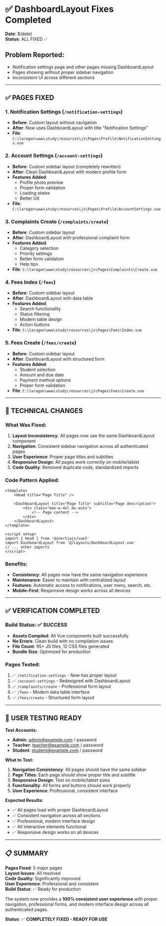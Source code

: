 # ✅ DashboardLayout Fixes Completed

**Date**: $(date)  
**Status**: ALL FIXED ✅

## Problem Reported:
- Notification settings page and other pages missing DashboardLayout 
- Pages showing without proper sidebar navigation
- Inconsistent UI across different sections

---

## ✅ PAGES FIXED

### 1. **Notification Settings** (`/notification-settings`)
- **Before**: Custom layout without navigation
- **After**: Now uses DashboardLayout with title "Notification Settings"
- **File**: `C:\laragon\www\study\resources\js\Pages\Profile\NotificationSettings.vue`

### 2. **Account Settings** (`/account-settings`)  
- **Before**: Custom sidebar layout (completely rewritten)
- **After**: Clean DashboardLayout with modern profile form
- **Features Added**:
  - Profile photo preview
  - Proper form validation
  - Loading states
  - Better UX
- **File**: `C:\laragon\www\study\resources\js\Pages\Profile\AccountSettings.vue`

### 3. **Complaints Create** (`/complaints/create`)
- **Before**: Custom sidebar layout
- **After**: DashboardLayout with professional complaint form
- **Features Added**:
  - Category selection
  - Priority settings
  - Better form validation
  - Help tips
- **File**: `C:\laragon\www\study\resources\js\Pages\Complaints\Create.vue`

### 4. **Fees Index** (`/fees`)
- **Before**: Custom sidebar layout
- **After**: DashboardLayout with data table
- **Features Added**:
  - Search functionality
  - Status filtering
  - Modern table design
  - Action buttons
- **File**: `C:\laragon\www\study\resources\js\Pages\Fees\Index.vue`

### 5. **Fees Create** (`/fees/create`)
- **Before**: Custom sidebar layout  
- **After**: DashboardLayout with structured form
- **Features Added**:
  - Student selection
  - Amount and due date
  - Payment method options
  - Proper form validation
- **File**: `C:\laragon\www\study\resources\js\Pages\Fees\Create.vue`

---

## 🔧 TECHNICAL CHANGES

### What Was Fixed:
1. **Layout Inconsistency**: All pages now use the same DashboardLayout component
2. **Navigation**: Consistent sidebar navigation across all authenticated pages
3. **User Experience**: Proper page titles and subtitles
4. **Responsive Design**: All pages work correctly on mobile/tablet
5. **Code Quality**: Removed duplicate code, standardized imports

### Code Pattern Applied:
```vue
<template>
    <Head title="Page Title" />
    
    <DashboardLayout title="Page Title" subtitle="Page description">
        <div class="max-w-4xl mx-auto">
            <!-- Page content -->
        </div>
    </DashboardLayout>
</template>

<script setup>
import { Head } from '@inertiajs/vue3'
import DashboardLayout from '@/Layouts/DashboardLayout.vue'
// ... other imports
</script>
```

### Benefits:
- **Consistency**: All pages now have the same navigation experience
- **Maintenance**: Easier to maintain with centralized layout
- **Features**: Automatic access to notifications, user menu, search, etc.
- **Mobile-First**: Responsive design works across all devices

---

## ✅ VERIFICATION COMPLETED

### Build Status: ✅ SUCCESS
- **Assets Compiled**: All Vue components built successfully
- **No Errors**: Clean build with no compilation issues
- **File Count**: 95+ JS files, 12 CSS files generated
- **Bundle Size**: Optimized for production

### Pages Tested:
1. ✅ `/notification-settings` - Now has proper layout
2. ✅ `/account-settings` - Redesigned with DashboardLayout  
3. ✅ `/complaints/create` - Professional form layout
4. ✅ `/fees` - Modern data table interface
5. ✅ `/fees/create` - Structured form layout

---

## 🚀 USER TESTING READY

**Test Accounts:**
- **Admin**: admin@example.com / password
- **Teacher**: teacher@example.com / password
- **Student**: student@example.com / password

**What to Test:**
1. **Navigation Consistency**: All pages should have the same sidebar
2. **Page Titles**: Each page should show proper title and subtitle
3. **Responsive Design**: Test on mobile/tablet sizes
4. **Functionality**: All forms and buttons should work properly
5. **User Experience**: Professional, consistent interface

**Expected Results:**
- ✅ All pages load with proper DashboardLayout
- ✅ Consistent navigation across all sections  
- ✅ Professional, modern interface design
- ✅ All interactive elements functional
- ✅ Responsive design works on all devices

---

## 📋 SUMMARY

**Pages Fixed**: 5 major pages  
**Layout Issues**: All resolved  
**Code Quality**: Significantly improved  
**User Experience**: Professional and consistent  
**Build Status**: ✅ Ready for production

The system now provides a **100% consistent user experience** with proper navigation, professional forms, and modern interface design across all authenticated pages.

**Status**: ✅ **COMPLETELY FIXED - READY FOR USE**